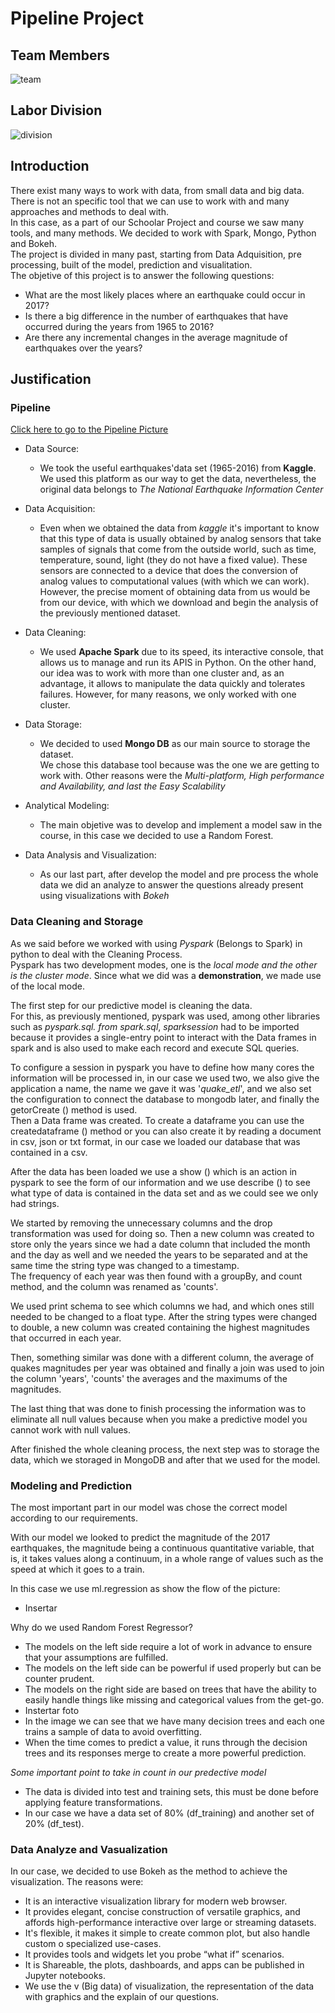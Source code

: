 <h1>Pipeline Project</h1>

<h2>Team Members</h2>

![team](https://raw.githubusercontent.com/Pablo169-Duarte-Tzuc/Pipeline_project/master/images/presentacion1/Diapositiva1.JPG)

<h2>Labor Division</h2>

![division](https://raw.githubusercontent.com/Pablo169-Duarte-Tzuc/Pipeline_project/master/images/presentacion1/Diapositiva2.JPG)

<h2> Introduction</h2>

There exist many ways to work with data, from small data and big data.<br>
There is not an specific tool that we can use to work with and many approaches and methods to deal with. <br>
In this case, as a part of our Schoolar Project and course we saw many tools, and many methods. We decided to work with Spark, Mongo, Python and Bokeh. <br>
The project is divided in many past, starting from Data Adquisition, pre processing, built of the model, prediction and visualitation. <br>
The objetive of this project is to answer the following questions: 
* What are the most likely places where an earthquake could occur in 2017?
* Is there a big difference in the number of earthquakes that have occurred during the years from 1965 to 2016?
* Are there any incremental changes in the average magnitude of earthquakes over the years?
<h2>Justification</h2>
<h3> Pipeline</h3>

[Click here to go to the Pipeline Picture](https://raw.githubusercontent.com/Pablo169-Duarte-Tzuc/Pipeline_project/master/images/pipeline.jpeg)

* Data Source: 
  * We took the useful earthquakes'data set (1965-2016) from **Kaggle**. <br>
  We used this platform as our way to get the data, nevertheless, the original data belongs to *The National Earthquake Information Center* 
  
* Data Acquisition:
  * Even when we obtained the data from *kaggle* it's important to know that this type of data is usually obtained by analog sensors that take samples of signals that come from the outside world, such as time, temperature, sound, light (they do not have a fixed value). These sensors are connected to a device that does the conversion of analog values to computational values (with which we can work).<br>
However, the precise moment of obtaining data from us would be from our device, with which we download and begin the analysis of the previously mentioned dataset.

* Data Cleaning:
  * We used **Apache Spark** due to its speed, its interactive console, that allows us to manage and run its APIS in Python. On the other hand, our idea was to work with more than one cluster and, as an advantage, it allows to manipulate the data quickly and tolerates failures. However, for many reasons, we only worked with one cluster. 

* Data Storage:
  * We decided to used **Mongo DB** as our main source to storage the dataset. <br>
  We chose this database tool because was the one we are getting to work with. 
  Other reasons were the *Multi-platform, High performance and Availability, and last the Easy Scalability*

* Analytical Modeling: 
  * The main objetive was to develop and implement a model saw in the course, in this case we decided to use a Random Forest. 
  
* Data Analysis and Visualization:
  * As our last part, after develop the model and pre process the whole data we did an analyze to answer the questions already present using visualizations with *Bokeh*

<h3>Data Cleaning and Storage</h3>

As we said before we worked with using *Pyspark* (Belongs to Spark) in python to deal with the Cleaning Process. <br>
Pyspark has two development modes, one is the *local mode and the other is the cluster mode*. Since what we did was a **demonstration**, we made use of the local mode. <br> 

The first step for our predictive model is cleaning the data. <br>
For this, as previously mentioned, pyspark was used, among other libraries such as *pyspark.sql. from spark.sql*, *sparksession* had to be imported because it provides a single-entry point to interact with the Data frames in spark and is also used to make each record and execute SQL queries.<br>

To configure a session in pyspark you have to define how many cores the information will be processed in, in our case we used two, we also give the application a name, the name we gave it was '*quake_etl*', and we also set the configuration to connect the database to mongodb later, and finally the getorCreate () method is used. <br>
Then a Data frame was created. To create a dataframe you can use the createdataframe () method or you can also create it by reading a document in csv, json or txt format, in our case we loaded our database that was contained in a csv.<br>

After the data has been loaded we use a show () which is an action in pyspark to see the form of our information and we use describe () to see what type of data is contained in the data set and as we could see we only had strings. <br>

We started by removing the unnecessary columns and the drop transformation was used for doing so. Then a new column was created to store only the years since we had a date column that included the month and the day as well and we needed the years to be separated and at the same time the string type was changed to a timestamp.<br>
The frequency of each year was then found with a groupBy, and count method, and the column was renamed as 'counts'. <br>

We used print schema to see which columns we had, and which ones still needed to be changed to a float type. After the string types were changed to double, a new column was created containing the highest magnitudes that occurred in each year. <br>

Then, something similar was done with a different column, the average of quakes magnitudes per year was obtained and finally a join was used to join the column 'years', 'counts' the averages and the maximums of the magnitudes. <br>

The last thing that was done to finish processing the information was to eliminate all null values because when you make a predictive model you cannot work with null values.

After finished the whole cleaning process, the next step was to storage the data, which we storaged in MongoDB and after that we used for the model. 

<h3>Modeling and Prediction</h3>

The most important part in our model was chose the correct model according to our requirements.

With our model we looked to predict the magnitude of the 2017 earthquakes, the magnitude being a continuous quantitative variable, that is, it takes values along a continuum, in a whole range of values such as the speed at which it goes to a train. 

In this case we use ml.regression as show the flow of the picture: 

* Insertar

Why do we used Random Forest Regressor? 
*	The models on the left side require a lot of work in advance to ensure that your assumptions are fulfilled.
*	The models on the left side can be powerful if used properly but can be counter prudent.
*	The models on the right side are based on trees that have the ability to easily handle things like missing and categorical values from the get-go.
* Instertar foto
*	In the image we can see that we have many decision trees and each one trains a sample of data to avoid overfitting.
*	When the time comes to predict a value, it runs through the decision trees and its responses merge to create a more powerful prediction.

*Some important point to take in count in our predective model*
*	The data is divided into test and training sets, this must be done before applying feature transformations.
*	In our case we have a data set of 80% (df_training) and another set of 20% (df_test).
<h3>Data Analyze and Vasualization</h3>

In our case, we decided to use Bokeh as the method to achieve the visualization. 
The reasons were: 
*  It is an interactive visualization library for modern web browser.
* It provides elegant, concise construction of versatile graphics, and affords high-performance interactive over large or streaming datasets.
* It's flexible, it makes it simple to create common plot, but also handle custom o specialized use-cases. 
* It provides tools and widgets let you probe “what if” scenarios.
* It is Shareable, the plots, dashboards, and apps can be published in Jupyter notebooks.
* We use the v (Big data) of visualization, the representation of the data with graphics and the explain of our questions.

